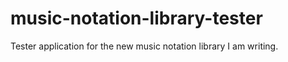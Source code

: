 # music-notation-library-tester
Tester application for the new music notation library I am writing.
